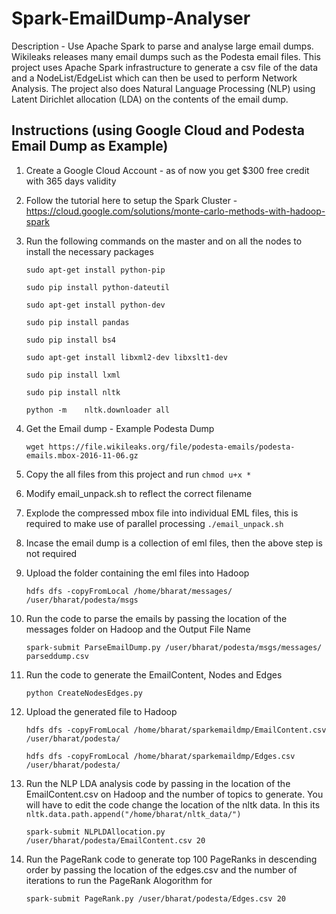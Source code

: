# Spark-EmailDump-Analyser
Description - Use Apache Spark to parse and analyse large email dumps. 
Wikileaks releases many email dumps such as the Podesta email files. This project uses Apache Spark infrastructure to generate a csv file of the data and a NodeList/EdgeList which can then be used to perform Network Analysis.
The project also does Natural Language Processing (NLP) using Latent Dirichlet allocation (LDA) on the contents of the email dump.

## Instructions (using Google Cloud and Podesta Email Dump as Example)
1. Create a Google Cloud Account - as of now you get $300 free credit with 365 days validity
1. Follow the tutorial here to setup the Spark Cluster - https://cloud.google.com/solutions/monte-carlo-methods-with-hadoop-spark
1. Run the following commands on the master and on all the nodes to install the necessary packages

    `sudo apt-get install python-pip`
    
    `sudo pip install python-dateutil`
    
    `sudo apt-get install python-dev`
    
    `sudo pip install pandas`
    
    `sudo pip install bs4`
    
    `sudo apt-get install libxml2-dev libxslt1-dev`
    
    `sudo pip install lxml`
    
    `sudo pip install nltk`
    
    `python -m    nltk.downloader all`
1. Get the Email dump - Example Podesta Dump 

    `wget https://file.wikileaks.org/file/podesta-emails/podesta-emails.mbox-2016-11-06.gz`
1. Copy the all files from this project and run `chmod u+x *`
1. Modify email_unpack.sh to reflect the correct filename
1. Explode the compressed mbox file into individual EML files, this is required to make use of parallel processing `./email_unpack.sh`
1. Incase the email dump is a collection of eml files, then the above step is not required
1. Upload the folder containing the eml files into Hadoop 

    `hdfs dfs -copyFromLocal /home/bharat/messages/ /user/bharat/podesta/msgs`
1. Run the code to parse the emails by passing the location of the messages folder on Hadoop and the Output File Name

    `spark-submit ParseEmailDump.py /user/bharat/podesta/msgs/messages/ parseddump.csv`
1. Run the code to generate the EmailContent, Nodes and Edges

    `python CreateNodesEdges.py`

1. Upload the generated file to Hadoop

    `hdfs dfs -copyFromLocal /home/bharat/sparkemaildmp/EmailContent.csv /user/bharat/podesta/`
    
    `hdfs dfs -copyFromLocal /home/bharat/sparkemaildmp/Edges.csv /user/bharat/podesta/`
1. Run the NLP LDA analysis code by passing in the location of the EmailContent.csv on Hadoop and the number of topics to generate. You will have to edit the code change the location of the nltk data. In this its `nltk.data.path.append("/home/bharat/nltk_data/")`
    
    `spark-submit NLPLDAllocation.py /user/bharat/podesta/EmailContent.csv 20`
    
1. Run the PageRank code to generate top 100 PageRanks in descending order by passing the location of the edges.csv and the number of iterations to run the PageRank Alogorithm for

    `spark-submit PageRank.py /user/bharat/podesta/Edges.csv 20`
   



